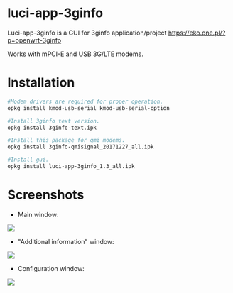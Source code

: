 # luci-app-3ginfo

Luci-app-3ginfo is a GUI for 3ginfo application/project https://eko.one.pl/?p=openwrt-3ginfo

Works with mPCI-E and USB 3G/LTE modems.

# Installation
``` bash
#Modem drivers are required for proper operation.
opkg install kmod-usb-serial kmod-usb-serial-option

#Install 3ginfo text version.
opkg install 3ginfo-text.ipk

#Install this package for qmi modems.
opkg install 3ginfo-qmisignal_20171227_all.ipk

#Install gui.
opkg install luci-app-3ginfo_1.3_all.ipk
```

# Screenshots

- Main window:

![](https://raw.githubusercontent.com/IceG2020/luci-app-3ginfo/master/screen1.PNG)

- "Additional information" window:

![](https://raw.githubusercontent.com/IceG2020/luci-app-3ginfo/master/screen2.PNG)

- Configuration window:

![](https://raw.githubusercontent.com/IceG2020/luci-app-3ginfo/master/screen3b.PNG)
